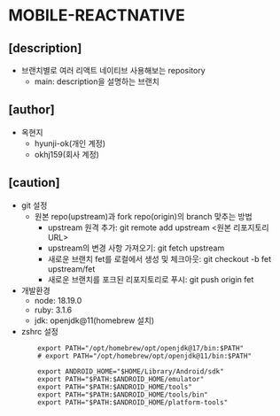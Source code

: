 # MOBILE-REACTNATIVE

## [description]
- 브랜치별로 여러 리액트 네이티브 사용해보는 repository
    - main: description을 설명하는 브랜치

## [author]
- 옥현지
    - hyunji-ok(개인 계정)
    - okhj159(회사 계정)

## [caution]
- git 설정
    - 원본 repo(upstream)과 fork repo(origin)의 branch 맞추는 방법 
        - upstream 원격 추가: git remote add upstream <원본 리포지토리 URL>
        - upstream의 변경 사항 가져오기: git fetch upstream
        - 새로운 브랜치 fet를 로컬에서 생성 및 체크아웃: git checkout -b fet upstream/fet
        - 새로운 브랜치를 포크된 리포지토리로 푸시: git push origin fet
- 개발환경
    - node: 18.19.0
    - ruby: 3.1.6
    - jdk: openjdk@11(homebrew 설치)
- zshrc 설정
    ```
        export PATH="/opt/homebrew/opt/openjdk@17/bin:$PATH"
        # export PATH="/opt/homebrew/opt/openjdk@11/bin:$PATH"

        export ANDROID_HOME="$HOME/Library/Android/sdk"
        export PATH="$PATH:$ANDROID_HOME/emulator"
        export PATH="$PATH:$ANDROID_HOME/tools"
        export PATH="$PATH:$ANDROID_HOME/tools/bin"
        export PATH="$PATH:$ANDROID_HOME/platform-tools"
    ```